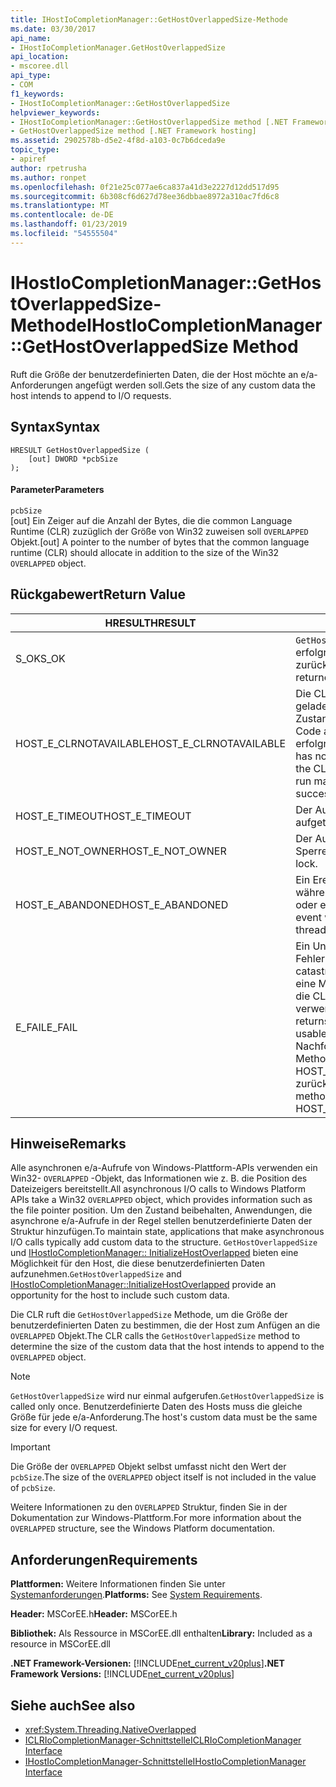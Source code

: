 ```yaml
---
title: IHostIoCompletionManager::GetHostOverlappedSize-Methode
ms.date: 03/30/2017
api_name:
- IHostIoCompletionManager.GetHostOverlappedSize
api_location:
- mscoree.dll
api_type:
- COM
f1_keywords:
- IHostIoCompletionManager::GetHostOverlappedSize
helpviewer_keywords:
- IHostIoCompletionManager::GetHostOverlappedSize method [.NET Framework hosting]
- GetHostOverlappedSize method [.NET Framework hosting]
ms.assetid: 2902578b-d5e2-4f8d-a103-0c7b6dceda9e
topic_type:
- apiref
author: rpetrusha
ms.author: ronpet
ms.openlocfilehash: 0f21e25c077ae6ca837a41d3e2227d12dd517d95
ms.sourcegitcommit: 6b308cf6d627d78ee36dbbae8972a310ac7fd6c8
ms.translationtype: MT
ms.contentlocale: de-DE
ms.lasthandoff: 01/23/2019
ms.locfileid: "54555504"
---
```

# <a name="ihostiocompletionmanagergethostoverlappedsize-method"></a><span data-ttu-id="8f0ee-102">IHostIoCompletionManager::GetHostOverlappedSize-Methode</span><span class="sxs-lookup"><span data-stu-id="8f0ee-102">IHostIoCompletionManager::GetHostOverlappedSize Method</span></span>
<span data-ttu-id="8f0ee-103">Ruft die Größe der benutzerdefinierten Daten, die der Host möchte an e/a-Anforderungen angefügt werden soll.</span><span class="sxs-lookup"><span data-stu-id="8f0ee-103">Gets the size of any custom data the host intends to append to I/O requests.</span></span>  
  
## <a name="syntax"></a><span data-ttu-id="8f0ee-104">Syntax</span><span class="sxs-lookup"><span data-stu-id="8f0ee-104">Syntax</span></span>  
  
```  
HRESULT GetHostOverlappedSize (  
    [out] DWORD *pcbSize  
);  
```  
  
#### <a name="parameters"></a><span data-ttu-id="8f0ee-105">Parameter</span><span class="sxs-lookup"><span data-stu-id="8f0ee-105">Parameters</span></span>  
 `pcbSize`  
 <span data-ttu-id="8f0ee-106">[out] Ein Zeiger auf die Anzahl der Bytes, die die common Language Runtime (CLR) zuzüglich der Größe von Win32 zuweisen soll `OVERLAPPED` Objekt.</span><span class="sxs-lookup"><span data-stu-id="8f0ee-106">[out] A pointer to the number of bytes that the common language runtime (CLR) should allocate in addition to the size of the Win32 `OVERLAPPED` object.</span></span>  
  
## <a name="return-value"></a><span data-ttu-id="8f0ee-107">Rückgabewert</span><span class="sxs-lookup"><span data-stu-id="8f0ee-107">Return Value</span></span>  
  
|<span data-ttu-id="8f0ee-108">HRESULT</span><span class="sxs-lookup"><span data-stu-id="8f0ee-108">HRESULT</span></span>|<span data-ttu-id="8f0ee-109">Beschreibung</span><span class="sxs-lookup"><span data-stu-id="8f0ee-109">Description</span></span>|  
|-------------|-----------------|  
|<span data-ttu-id="8f0ee-110">S_OK</span><span class="sxs-lookup"><span data-stu-id="8f0ee-110">S_OK</span></span>|<span data-ttu-id="8f0ee-111">`GetHostOverlappedSize` wurde erfolgreich zurückgegeben.</span><span class="sxs-lookup"><span data-stu-id="8f0ee-111">`GetHostOverlappedSize` returned successfully.</span></span>|  
|<span data-ttu-id="8f0ee-112">HOST_E_CLRNOTAVAILABLE</span><span class="sxs-lookup"><span data-stu-id="8f0ee-112">HOST_E_CLRNOTAVAILABLE</span></span>|<span data-ttu-id="8f0ee-113">Die CLR wurde nicht in einen Prozess geladen und befindet sich in einem Zustand, in dem nicht verwalteten Code ausführen oder den Aufruf erfolgreich zu verarbeiten.</span><span class="sxs-lookup"><span data-stu-id="8f0ee-113">The CLR has not been loaded into a process, or the CLR is in a state in which it cannot run managed code or process the call successfully.</span></span>|  
|<span data-ttu-id="8f0ee-114">HOST_E_TIMEOUT</span><span class="sxs-lookup"><span data-stu-id="8f0ee-114">HOST_E_TIMEOUT</span></span>|<span data-ttu-id="8f0ee-115">Der Aufruf ist ein Timeout aufgetreten.</span><span class="sxs-lookup"><span data-stu-id="8f0ee-115">The call timed out.</span></span>|  
|<span data-ttu-id="8f0ee-116">HOST_E_NOT_OWNER</span><span class="sxs-lookup"><span data-stu-id="8f0ee-116">HOST_E_NOT_OWNER</span></span>|<span data-ttu-id="8f0ee-117">Der Aufrufer ist nicht Besitzer der Sperre.</span><span class="sxs-lookup"><span data-stu-id="8f0ee-117">The caller does not own the lock.</span></span>|  
|<span data-ttu-id="8f0ee-118">HOST_E_ABANDONED</span><span class="sxs-lookup"><span data-stu-id="8f0ee-118">HOST_E_ABANDONED</span></span>|<span data-ttu-id="8f0ee-119">Ein Ereignis wurde abgebrochen, während sich der blockierte Thread oder eine Fiber darauf gewartet.</span><span class="sxs-lookup"><span data-stu-id="8f0ee-119">An event was canceled while a blocked thread or fiber was waiting on it.</span></span>|  
|<span data-ttu-id="8f0ee-120">E_FAIL</span><span class="sxs-lookup"><span data-stu-id="8f0ee-120">E_FAIL</span></span>|<span data-ttu-id="8f0ee-121">Ein Unbekannter Schwerwiegender Fehler ist aufgetreten.</span><span class="sxs-lookup"><span data-stu-id="8f0ee-121">An unknown catastrophic failure occurred.</span></span> <span data-ttu-id="8f0ee-122">Wenn eine Methode E_FAIL zurückgibt, ist die CLR nicht mehr im Prozess verwendet werden.</span><span class="sxs-lookup"><span data-stu-id="8f0ee-122">When a method returns E_FAIL, the CLR is no longer usable within the process.</span></span> <span data-ttu-id="8f0ee-123">Nachfolgende Aufrufe zum Hosten der Methoden HOST_E_CLRNOTAVAILABLE zurück.</span><span class="sxs-lookup"><span data-stu-id="8f0ee-123">Subsequent calls to hosting methods return HOST_E_CLRNOTAVAILABLE.</span></span>|  
  
## <a name="remarks"></a><span data-ttu-id="8f0ee-124">Hinweise</span><span class="sxs-lookup"><span data-stu-id="8f0ee-124">Remarks</span></span>  
 <span data-ttu-id="8f0ee-125">Alle asynchronen e/a-Aufrufe von Windows-Plattform-APIs verwenden ein Win32- `OVERLAPPED` -Objekt, das Informationen wie z. B. die Position des Dateizeigers bereitstellt.</span><span class="sxs-lookup"><span data-stu-id="8f0ee-125">All asynchronous I/O calls to Windows Platform APIs take a Win32 `OVERLAPPED` object, which provides information such as the file pointer position.</span></span> <span data-ttu-id="8f0ee-126">Um den Zustand beibehalten, Anwendungen, die asynchrone e/a-Aufrufe in der Regel stellen benutzerdefinierte Daten der Struktur hinzufügen.</span><span class="sxs-lookup"><span data-stu-id="8f0ee-126">To maintain state, applications that make asynchronous I/O calls typically add custom data to the structure.</span></span> <span data-ttu-id="8f0ee-127">`GetHostOverlappedSize` und [IHostIoCompletionManager:: InitializeHostOverlapped](../../../../docs/framework/unmanaged-api/hosting/ihostiocompletionmanager-initializehostoverlapped-method.md) bieten eine Möglichkeit für den Host, die diese benutzerdefinierten Daten aufzunehmen.</span><span class="sxs-lookup"><span data-stu-id="8f0ee-127">`GetHostOverlappedSize` and [IHostIoCompletionManager::InitializeHostOverlapped](../../../../docs/framework/unmanaged-api/hosting/ihostiocompletionmanager-initializehostoverlapped-method.md) provide an opportunity for the host to include such custom data.</span></span>  
  
 <span data-ttu-id="8f0ee-128">Die CLR ruft die `GetHostOverlappedSize` Methode, um die Größe der benutzerdefinierten Daten zu bestimmen, die der Host zum Anfügen an die `OVERLAPPED` Objekt.</span><span class="sxs-lookup"><span data-stu-id="8f0ee-128">The CLR calls the `GetHostOverlappedSize` method to determine the size of the custom data that the host intends to append to the `OVERLAPPED` object.</span></span>  
  
> [!NOTE]
>  <span data-ttu-id="8f0ee-129">`GetHostOverlappedSize` wird nur einmal aufgerufen.</span><span class="sxs-lookup"><span data-stu-id="8f0ee-129">`GetHostOverlappedSize` is called only once.</span></span> <span data-ttu-id="8f0ee-130">Benutzerdefinierte Daten des Hosts muss die gleiche Größe für jede e/a-Anforderung.</span><span class="sxs-lookup"><span data-stu-id="8f0ee-130">The host's custom data must be the same size for every I/O request.</span></span>  
  
> [!IMPORTANT]
>  <span data-ttu-id="8f0ee-131">Die Größe der `OVERLAPPED` Objekt selbst umfasst nicht den Wert der `pcbSize`.</span><span class="sxs-lookup"><span data-stu-id="8f0ee-131">The size of the `OVERLAPPED` object itself is not included in the value of `pcbSize`.</span></span>  
  
 <span data-ttu-id="8f0ee-132">Weitere Informationen zu den `OVERLAPPED` Struktur, finden Sie in der Dokumentation zur Windows-Plattform.</span><span class="sxs-lookup"><span data-stu-id="8f0ee-132">For more information about the `OVERLAPPED` structure, see the Windows Platform documentation.</span></span>  
  
## <a name="requirements"></a><span data-ttu-id="8f0ee-133">Anforderungen</span><span class="sxs-lookup"><span data-stu-id="8f0ee-133">Requirements</span></span>  
 <span data-ttu-id="8f0ee-134">**Plattformen:** Weitere Informationen finden Sie unter [Systemanforderungen](../../../../docs/framework/get-started/system-requirements.md).</span><span class="sxs-lookup"><span data-stu-id="8f0ee-134">**Platforms:** See [System Requirements](../../../../docs/framework/get-started/system-requirements.md).</span></span>  
  
 <span data-ttu-id="8f0ee-135">**Header:** MSCorEE.h</span><span class="sxs-lookup"><span data-stu-id="8f0ee-135">**Header:** MSCorEE.h</span></span>  
  
 <span data-ttu-id="8f0ee-136">**Bibliothek:** Als Ressource in MSCorEE.dll enthalten</span><span class="sxs-lookup"><span data-stu-id="8f0ee-136">**Library:** Included as a resource in MSCorEE.dll</span></span>  
  
 <span data-ttu-id="8f0ee-137">**.NET Framework-Versionen:** [!INCLUDE[net_current_v20plus](../../../../includes/net-current-v20plus-md.md)]</span><span class="sxs-lookup"><span data-stu-id="8f0ee-137">**.NET Framework Versions:** [!INCLUDE[net_current_v20plus](../../../../includes/net-current-v20plus-md.md)]</span></span>  
  
## <a name="see-also"></a><span data-ttu-id="8f0ee-138">Siehe auch</span><span class="sxs-lookup"><span data-stu-id="8f0ee-138">See also</span></span>
- <xref:System.Threading.NativeOverlapped>
- [<span data-ttu-id="8f0ee-139">ICLRIoCompletionManager-Schnittstelle</span><span class="sxs-lookup"><span data-stu-id="8f0ee-139">ICLRIoCompletionManager Interface</span></span>](../../../../docs/framework/unmanaged-api/hosting/iclriocompletionmanager-interface.md)
- [<span data-ttu-id="8f0ee-140">IHostIoCompletionManager-Schnittstelle</span><span class="sxs-lookup"><span data-stu-id="8f0ee-140">IHostIoCompletionManager Interface</span></span>](../../../../docs/framework/unmanaged-api/hosting/ihostiocompletionmanager-interface.md)
